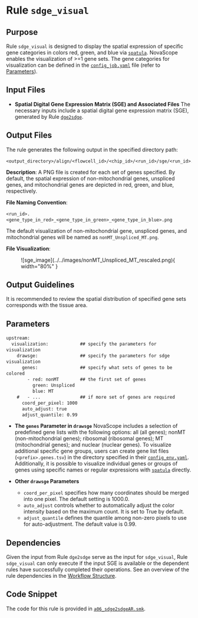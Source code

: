 # Rule `sdge_visual`

## Purpose
Rule `sdge_visual` is designed to display the spatial expression of specific gene categories in colors red, green, and blue via [`spatula`](https://seqscope.github.io/spatula/). NovaScope enables the visualization of >=1 gene sets. The gene categories for visualization can be defined in the [`config_job.yaml`](../../basic_usage/job_config.md) file (refer to [Parameters](#parameters)).

## Input Files
* **Spatial Digital Gene Expression Matrix (SGE) and Associated Files**
The necessary inputs include a spatial digital gene expression matrix (SGE), generated by Rule [`dge2sdge`](./dge2sdge.md).

## Output Files
The rule generates the following output in the specified directory path:
```
<output_directory>/align/<flowcell_id>/<chip_id>/<run_id>/sge/<run_id>.sge_visual
```

**Description**: A PNG file is created for each set of genes specified. By default, the spatial expression of non-mitochondrial genes, unspliced genes, and mitochondrial genes are depicted in red, green, and blue, respectively.

**File Naming Convention**:
```
<run_id>.<gene_type_in_red>_<gene_type_in_green>_<gene_type_in_blue>.png
```

The default visualization of non-mitochondrial gene, unspliced genes, and mitochondrial genes will be named as `nonMT_Unspliced_MT.png`.

**File Visualization**:

<figure markdown="span">
![sge_image](../../images/nonMT_Unspliced_MT_rescaled.png){ width="80%" }
</figure>

## Output Guidelines
It is recommended to review the spatial distribution of specified gene sets corresponds with the tissue area.

## Parameters

```
upstream:
  visualization:            ## specify the parameters for visualization
    drawsge:                ## specify the parameters for sdge visualization 
      genes:                ## specify what sets of genes to be colored
        - red: nonMT        ## the first set of genes
          green: Unspliced
          blue: MT
    #   - ...               ## if more set of genes are required
      coord_per_pixel: 1000
      auto_adjust: true
      adjust_quantile: 0.99
```

* **The `genes` Parameter in `drawsge`**
NovaScope includes a selection of predefined gene lists with the following options: all (all genes); nonMT (non-mitochondrial genes); ribosomal (ribosomal genes); MT (mitochondrial genes); and nuclear (nuclear genes). To visualize additional specific gene groups, users can create gene list files (`<prefix>.genes.tsv`) in the directory specified in their [`config_env.yaml`](../../installation/env_setup.md). Additionally, it is possible to visualize individual genes or groups of genes using specific names or regular expressions with [`spatula`](https://seqscope.github.io/spatula/) directly.


* **Other `drawsge` Parameters**
    * `coord_per_pixel` specifies how many coordinates should be merged into one pixel. The default setting is 1000.0.
    * `auto_adjust` controls whether to automatically adjust the color intensity based on the maximum count. It is set to True by default.
    * `adjust_quantile` defines the quantile among non-zero pixels to use for auto-adjustment. The default value is 0.99.

## Dependencies
Given the input from Rule `dge2sdge` serve as the input for `sdge_visual`, Rule `sdge_visual` can only execute if the input SGE is available or the dependent rules have successfully completed their operations. See an overview of the rule dependencies in the [Workflow Structure](../../home/workflow_structure.md).

## Code Snippet
The code for this rule is provided in [`a06_sdge2sdgeAR.smk`](https://github.com/seqscope/NovaScope/blob/main/rules/b01_sdge_visual.smk).



